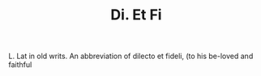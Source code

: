 ---
title: Di. Et Fi
letter: D
permalink: "/definitions/bld-di-et-fi.html"
body: L. Lat in old writs. An abbreviation of dilecto et fideli, (to his be-loved
  and faithful
published_at: '2018-07-07'
source: Black's Law Dictionary 2nd Ed (1910)
layout: post
---